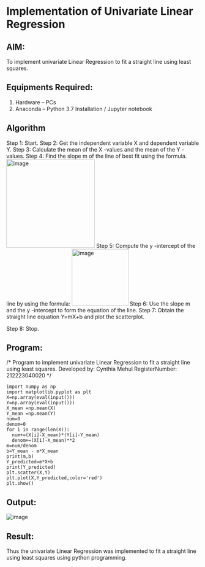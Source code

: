 # Implementation of Univariate Linear Regression
## AIM:
To implement univariate Linear Regression to fit a straight line using least squares.

## Equipments Required:
1. Hardware – PCs
2. Anaconda – Python 3.7 Installation / Jupyter notebook

## Algorithm
Step 1: Start.
Step 2: Get the independent variable X and dependent variable Y.
Step 3: Calculate the mean of the X -values and the mean of the Y -values.
Step 4: Find the slope m of the line of best fit using the formula. 
<img width="231" alt="image" src="https://user-images.githubusercontent.com/93026020/192078527-b3b5ee3e-992f-46c4-865b-3b7ce4ac54ad.png">
Step 5: Compute the y -intercept of the line by using the formula:
<img width="148" alt="image" src="https://user-images.githubusercontent.com/93026020/192078545-79d70b90-7e9d-4b85-9f8b-9d7548a4c5a4.png">
Step 6: Use the slope m and the y -intercept to form the equation of the line.
Step 7: Obtain the straight line equation Y=mX+b and plot the scatterplot.

Step 8: Stop.
   
## Program:

/*
Program to implement univariate Linear Regression to fit a straight line using least squares.
Developed by: Cynthia Mehul 
RegisterNumber: 212223040020 
*/
```
import numpy as np
import matplotlib.pyplot as plt
X=np.array(eval(input()))
Y=np.array(eval(input()))
X_mean =np.mean(X)
Y_mean =np.mean(Y)
num=0
denom=0
for i in range(len(X)):
  num+=(X[i]-X_mean)*(Y[i]-Y_mean)
  denom+=(X[i]-X_mean)**2
m=num/denom
b=Y_mean - m*X_mean
print(m,b)
Y_predicted=m*X+b
print(Y_predicted)
plt.scatter(X,Y)
plt.plot(X,Y_predicted,color='red') 
plt.show()
```

## Output:
![image](https://github.com/user-attachments/assets/b9120889-edfe-409c-912a-414f215d4b1f)



## Result:
Thus the univariate Linear Regression was implemented to fit a straight line using least squares using python programming.
